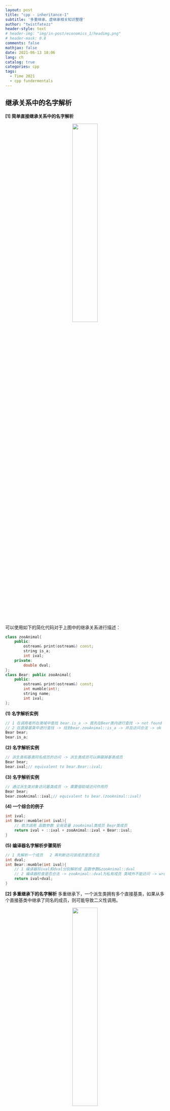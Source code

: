 ```yaml
---
layout: post
title: "cpp - inheritance-1"
subtitle: '多重继承、虚继承相关知识整理'
author: "twistfatezz"
header-style: text
# header-img: "img/in-post/economics_1/headimg.png"
# header-mask: 0.8
comments: false 
mathjax: false 
date: 2021-06-13 18:06
lang: ch 
catalog: true 
categories: cpp 
tags:
  - Time 2021
  - cpp fundermentals
---
```

## 继承关系中的名字解析
**[1] 简单直接继承关系中的名字解析**
<center><img src="/img/in-post/cpp_img/inheritance_2.pdf" width="40%"></center>

可以使用如下的简化代码对于上图中的继承关系进行描述：
```c++
class zooAnimal{
    public:
        ostream& print(ostream&) const;
        string is_a;
        int ival;
    private:
        double dval;
};
class Bear: public zooAnimal{
    public:
        ostream& print(ostream&) const;
        int mumble(int);
        string name;
        int ival;
};
```
**(1) 名字解析实例**
```c++
// 1 在调用者所在类域中查找 bear.is_a -> 首先在Bear类内进行查找 -> not found
// 2 在直接基类中进行查找 -> 找到bear.zooAnimal::is_a -> 并且访问合法 -> ok
Bear bear;
bear.is_a;
``` 
**(2) 名字解析实例**
```c++
// 派生类和基类同名成员的访问 -> 派生类成员可以屏蔽掉基类成员 
Bear bear;
bear.ival;// equivalent to bear.Bear::ival;
```
**(3) 名字解析实例**
```c++
// 通过派生类对象访问基类成员 -> 需要借助域访问作用符 
Bear bear;
bear.zooAnimal::ival;// equivalent to bear.(zooAnimal::ival)
```
**(4) 一个综合的例子**
```c++
int ival;
int Bear::mumble(int ival){
    // 依次调用 函数参数 全局变量 zooAnimal类成员 Bear类成员
    return ival + ::ival + zooAnimal::ival + Bear::ival;
}
```
**(5) 编译器名字解析步骤简析**
```c++
// 1 先解析一个成员   2 再判断访问该成员是否合法 
int dval;
int Bear::mumble(int ival){
    // 1 编译器将ival和dval分别解析成 函数参数&zooAnimal::dval
    // 2 编译器检查是否合法 -> zooAnimal::dval为私有成员 类域外不能访问 -> wrong!
    return ival+dval;
}
```
**[2] 多重继承下的名字解析** 多重继承下，一个派生类拥有多个直接基类，如果从多个直接基类中继承了同名的成员，则可能导致二义性调用。

<center><img src="/img/in-post/cpp_img/inheritance_1.pdf" width="40%"></center>

```c++
class Endangered{
    public:
        ostream& print(ostream&) const;// no.1 可能引起二义性
        void highlight();// no.2 可能引起二义性
};
class zooAnimal{
    public:
        bool onExihibit() const;
    private:
        bool highlight(int zoo_location);// no.2 可能引起二义性
};
class Bear: public zooAnimal{
    public:
        ostream& print(ostream&) const;// no.1 可能引起二义性
        void dance(dance_type) const;
};
class Panda: public Bear, public Endangered{
    public:
        void cuddle() const;
};
```
**(1) 名字解析实例** 多层继承中，名字解析的查找过程对继承列表中的每个继承子树同时进行检查。如果**只**在其中一个继承子树找到了声明，则名字解析完成。
```c++
int main(){
    Panda huanhuan;
    huanhuan.dance(Bear::macarena);// 在Bear/zooAnimal继承子树中找到声明
}
```
**(2)** 如果在多个继承子树中都找到了声明，则表示对这个名字的引用是二义的，会产生一个编译时刻错误。
```c++
int main(){
    Panda huanhuan;
    huanhuan.print(cout);// 二义性的print名字引用 Bear? or Endangered?
}
```
**(3)** 多个继承子树中同名成员产生的二义性的解决：
```c++
// no.1 使用域作用符对调用的名字进行修饰 -> 治标不治本 需要类的用户决定调用
huanhuan.Bear::print(cout);
// no.2 为Panda类定义它的调用路径 -> 治本 无须类的用户决定调用
inline void Panda::highlight(){// (a) 为Panda类指定调用函数
    Endangered::highlight();
}
inline ostream& Panda::print(ostream &os) const{// (b) 指定多个调用函数
    Bear::print(os);
    Endangered::print(os);
    return os;
}
```


## 多重继承
多重继承是派生类继承自多个直接基类，多重继承的派生类继承了所有父类的属性。构造一个派生类的对象将同时构造并初始化它的所有基类的子对象，每个派生类只能初始化其直接基类。

### 大熊猫在动物园中的多重继承关系

<center><img src="/img/in-post/cpp_img/inheritance_1.pdf" width="40%"></center>

上述关系图可以使用伪代码进行描述：
```c++
class Bear: public zooAnimal;
class Panda: public Bear, public Endangered;
```
上述多重继承关系中的对象、子对象包含关系：
```c++
// Bear类子对象包含了zooAnimal类子对象
// Panda对象由Bear类子对象+Endangered类子对象+自身的非静态成员构成
Panda huanhuan;
```
**[ctor调用顺序]** 在构建Panda类对象时，直接基类的构造函数的调用(用于初始化子对象)按照派生表中的顺序进行，不受基类在Panda类构造函数成员初始化表中是否存在以及被列出的顺序的影响：
```c++
class Panda: public Bear, public Endangered;// 派生表
// 虽然Panda构造函数中Bear构造函数不存在 但仍按照Bear() Endangered() 顺序调用
Panda:Panda():Endangered(Endangered environment, Endangered critical){...}
// 虽然初始化表中Endangered类构造函数位于Bear类之前 但仍按照派生表顺序调用
Panda:Panda():Endangered():Bear(){...}
```
**[dtor调用顺序]**  调用Panda类的析构函数用于销毁对象时，各个直接基类的析构函数调用顺序和构造函数调用顺序相反，销毁Panda对象时析构调用顺序为：
```c++
~Panda();// no.1
~Endangered();// no.2
~Bear();// no.3
~zooAnimal();// no.4
```
**[调用两个基类的同名成员导致二义性]** 如果Bear类和Endangered类同时定义了print函数，则下面的代码调用会产生二义性：
```c++
Panda huanhuan;
// wrong! Bear::print(ostream&) or Endangered::print(ostream&)
huanhuan.print(cout);
```

### 多继承对于虚函数的影响
```c++
class Bear: public zooAnimal{
    public:
        virtual ~Bear();
        virtual ostream& print(ostream&) const;
        virtual string is_a() const;// exclusive in Bear
};
class Endangered{
    public:
        virtual ~Endangered();
        virtual ostream& print(ostream&) const;
        virtual void highlight() const;// exclusive in Endangered 
};
class Panda: public Bear, public: Endangered{
    public:
        virtual ~Panda();
        virtual ostream& print(ostream&) const;
        virtual void cuddle();// exclusive in Panda
};
```
**(1)** Panda类对象用于初始化Bear类的指针或引用 -> **(Panda中特有的部分)**以及**(Endangered所有部分)**不能被访问。
```c++
Bear *ptr_b = new Panda;
ptr_b->print(cout);// √ -> Panda::print(ostream&)
ptr_b->is_a();// √ -> call Bear::is_a()
ptr_b->cuddle();// × -> cuddle not part of Bear
ptr_b->highlight();// × -> highlight not part of Bear
delete ptr_b;// √ -> call Panda::~Panda() 
```
**(2)** Panda类对象用于初始化Endangered类的指针或引用 -> **(Panda中特有的部分)**以及**(Bear所有部分)**不能被访问。
```c++
Endangered *ptr_e = new Panda;
ptr_e->print(cout);// √ -> Panda::print(ostream&)
ptr_e->is_a();// × -> 不能访问Bear特有的部分 
ptr_e->cuddle();// × -> 不能访问Panda特有的部分
ptr_e->highlight();// √ -> Endangered::hightlight()
delete ptr_e;// √ -> call Panda::~Panda()
```
**(3)** delete执行调用的函数和new expression调用的构造函数属于同类型，和new expression用来初始化的指针类型无关：
```c++
Bear *ptr = new Panda;
delete ptr_b;// -> Panda::~Panda()
Endangered *ptr = new Panda;
delete ptr_e;// -> Panda::~Panda()
```
析构函数按照声明继承列表的逆向顺序进行依次调用。


## 虚拟继承
### 虚继承的作用
**[1] 单继承模型(模型中每个类只有一个直接基类)** 下图所示的单继承模型提供了最有效、最紧凑的对象表示。在很多场景下，单继承模型能够一定程度上避免二义性。

<center><img src="/img/in-post/cpp_img/inheritance_3.pdf" width="40%"></center>

**[2] 多继承模型(模型中的类拥有多个直接基类)** 下图所示的多继承模型中，熊科和浣熊科同时继承自zooAnimal类，即多继承模型中不同的继承子树拥有交点：这种特殊的多继承模型会产生**存储效率问题**、**访问实例二义性问题**：Panda类包含Bear类以及Raccoon类的子对象，而Bear类和Raccoon又分别包含同一个基类zooAnimal。

<center><img src="/img/in-post/cpp_img/inheritance_4.pdf" width="40%"></center>

按照如下方式对上图中的继承关系进行描述，则：Panda类同时拥有zooAnimal类的两个相同的子对象，从效率上讲存储同一个基类的两个子对象副本浪费了存储区；未经限定的访问zooAnimal类的成员也容易引起错误：不知道访问哪个子对象成员。 
```c++
class Bear: public zooAnimal{...};
class Raccoon: public zooAnimal{...};
class Panda: public Bear, public Raccoon{...};
```
针对上述问题的解决方案是：采用虚拟继承。本质上，虚拟继承提供了一种\<按引用\>的继承机制。在这种机制下，无论该基类在派生层次中出现多少次，只有一个共享的基类子对象被继承。共享的基类称为虚基类(virtual base class)。
```c++
class Bear: public virtual zooAnimal{...};
class Raccoon: public virtual zooAnimal{...};
```
**[尽可能使用虚继承？还是避免使用虚继承？]** 在设计构造类时，由于不知道这个类在后续的继承派生中，是否被不同的继承子树包含多次，那么是否应该尽可能将它设计成虚基类的形式？答案是否定的，将每个可能的类定义成虚基类将会极大的影响程序性能。因此，虚拟继承一般用来保证**当下**的程序继承关系的稳定高效，而不用来考虑**未来**类继承树被后续程序使用的情况。除非万不得已使用虚继承方式解决问题，否则不要滥用它(能不用则不用)。

### 虚继承的声明方式
**[1]** virtual和public关键字的顺序不重要，下面的两条声明等价。
```c++
class Bear: public virtual zooAnimal{...};// 个人喜欢使用这种方式
class Bear: virtual public zooAnimal{...};
```
**[2]** 声明为虚继承，不影响派生类和基类之间的各种类型转换关系：
```c++
extern void dance(const Bear*);
extern void rummage(const Raccoon*);
extern ostream& operator<<(ostream&, const zooAnimal&);
int main(){
    Panda huanhuan;
    dance(&huanhuan);// no.1 √ Panda -> Bear
    rummage(&huanhuan);// no.2 √ Panda -> Raccoon
}
```

### 待完善的大熊猫虚继承类树定义
下面代码用于对大熊猫虚继承类关系模型进行建模：

<center><img src="/img/in-post/cpp_img/inheritance_4.pdf" width="40%"></center>
**[虚基类的定义]**
```c++
#include<iostream>
#include<string>
class zooAnimal;
extern ostream& operator<<(ostream&, const zooAnimal&);
class zooAnimal{
    public:
        // zooAnimal虚基类构造函数声明
        zooAnimal(string name, bool onExhibit, string family_name)
            :_name(name),_onExhibit(onExhibit),_family_name(family_name){}
        virtual ~zooAnimal();
        virtual ostream& print(ostream&) const;
        string name() const{return _name;}
        string family_name() const{return _family_name;}// 
    protected:
        bool _onExhibit;
        string _name;
        string _family_name;
};
```
**[Bear类的定义]**
```c++
class Bear: public virtual zooAnimal{
    public:
        enum DanceType{two_left_feet, macarena, fandango, waltz};
        // Bear类构造函数声明 -> '可能'会调用zooAnimal构造
        Bear(string name, bool onExhibit=true)
            :zooAnimal(name, onExhibit, "Bear"), _dance(two_left_face){}
        virtual ostream& print(ostream&) const;
        void dance(DanceType);// exclusive func memeber
    protected:
        DanceType _dance;// exclusive property
};
```
**[Raccoon类的定义]**
```c++
class Raccoon: public virtual zooAnimal{
    public:
        // Raccoon构造函数声明 -> '可能'会调用zooAnimal构造
        Raccoon(string name, bool onExhibit=true)
            :zooAnimal(name, onExhibit, "Raccoon"), _pettable(false){}
        virtual ostream& print(ostream&) const;
        bool pettable() const{return _pettable;}// exclusive func member
        void pettable(bool petval){_pettable = petval;}// exclusive member
    protected:
        bool _pettable;// exclusive property
};
```
**[Panda类的定义]**
```c++
class Panda: public Bear, public Raccoon, public Endangered{
    public:
        // Panda构造函数声明
        Panda(string name, bool onExhibit=true);
        virtual ostream& print(ostream&) const;
        bool sleeping() const{return _sleeping;}
        void sleeping(bool newval){_sleeping = newval;}
    protected:
        bool _sleeping;// exclusive property
};
```

### 特殊初始化语义 - 最终派生类负责虚基类初始化(改进方案)
**[1] 非虚继承关系中，派生类只能显示初始化其直接基类。采用初始化表的方式属于隐式初始化，因此不能用于非虚继承关系中的基类初始化：**
```c++
class Bear: public zooAnimal{...};// non-virtual inherit
class Raccoon: public zooAnimal{...};// non-virtual inherit
class Panda: public Bear, public Raccoon, public Endangered{
    public:
        // no.1 在Panda初始化表中构造基类中的成员 -> wrong!
        Panda(string name, bool onExhibit=true)
            :_name(name), _onExhibit(onExhibit), _family_name("Panda"){}
        // no.2 在Panda初始化表中调用基类的构造函数 -> wrong!
        Panda(string name, bool onExhibit=true)
            :zooAnimal(name, onExhibit, "Panda"){}
};
```
**[2] 虚继承关系中，只有最终派生类(most derived class)能够进行虚基类的初始化。**具体最终派生类的类型由类对象的声明决定：
```c++
class Bear: public virtual zooAnimal{...};
class Raccoon: public virtual zooAnimal{...};
class Panda: public Bear, public Raccoon, public Endangered{
    public:
        Panda(string name, bool onExhibit=true):
            zooAnimal(name, onExhibit, "Panda"), 
            Bear(name, onExhibit), Raccoon(name, onExhibit), 
            Endangered(Endangered::environment, Endangered::critical), 
            _sleeping(false){}
};
```
上述代码中，类作者默认Panda作为最终派生类，用于初始化继承子树中Bear类和Raccoon类的虚基类zooAnimal。并且此时Bear类和Raccoon类对zooAnimal的构造函数调用不再执行。
```c++
// no.1 Bear是winnie的最终派生类 -> 因此Bear负责虚基类构造函数的调用执行
Bear winnie("pooh");
cout<<winnie.family_name<<endl;// 输出"Bear"
// no.2 Panda是huanhuan的最终派生类 -> 因此Panda负责虚基类构造函数调用执行
Panda huanhuan("pooh");
cout<<huanhuan.family_name<<endl;// 输出"Panda"
```
**[3] 最终派生类是相对的**上面的例子中，Bear类和Raccoon类都被用作中间派生类而不是最终派生类，中间派生类相关的继承子树中虚基类的构造函数被抑制。如果Panda类被其他类继承，则它对zooAnimal的构造函数同样被抑制。

**[4] 在虚继承关系中，为合适的类指定多种类型的构造函数 - 最为灵活的方案**
```c++
class Bear: public virtual zooAnimal{
    public:
        Bear(string name, bool onExhibit=true)
            :zooAnimal(name, onExhibit, "Bear"),
            _dance(two_left_feet){}// no.1 当Bear类作为最终派生类调用的构造函数
    protected:// 限制对Bear类私有成员的访问只能通过Bear类域内or继承类进行
        Bear():dance(two_left_feet){}// no.2 当Bear类作为中间派生类调用的构造函数 
};
class Raccoon: public virtual zooAnimal{...};// similarly
class Panda: public Bear, public Raccoon, public Endagered{...};
// 重新定义Panda构造函数 -> 可以省略构建Bear和Raccoon部分
Panda::Panda(string name, bool onExbihit=true)
    :zooAnimal(name, onExhibit, "Panda"),
    Endagered(Endangered::environment, Endangered::critical),
    _sleeping(false){}
```

### 复杂继承关系中ctor和dtor调用顺序
**[1] 含有虚基类的继承树中构造函数调用顺序** 考虑如下图所示的继承关系树：

<center><img src="/img/in-post/cpp_img/inheritance_5.pdf" width="50%"></center>

描述继承关系树的代码如下：
```c++
class Character{...};
class BookCharacter: public Character{...};
class toyAnimal{...};
class TeddyBear:public BookCharacter,public Bear,public virtual toyAnimal{};
```
虚基类查找顺序：**(1)** 编译器按照直接基类在声明中的顺序，检查虚基类的出现情况：首先检查Character类，然后是Bear类，最后是toyAnimal类。**(2)** 在每个继承子树中，按照深度优先的逆序进行检查(根节点-\>叶子节点)：对于BookCharacter子树，先检查Character类，再检查BookCharacter类；对于Bear子树，先检查zooAnimal类，再检查Bear类。<br>
因此TeddyBear类的虚基类构造函数调用顺序是：zooAnimal，toyAnimal。一旦调用了虚基类构造函数，非虚基类构造函数按照声明的顺序被调用：BookCharacter，Bear。其中BookCharacter按照普通多重继承顺序调用：先调用基类Character再调用BookCharacter(多重继承参考本文后续部分进行了解)。

```c++
TeddyBear naonao;// 给定声明 调用的基类构造函数顺序如下 ->
zooAnimal();// no.1 Bear虚基类
toyAnimal();// no.2 直接虚基类
Character();// no.3 BookCharacter非虚基类 
BookCharacter();// no.4 直接非虚基类
Bear();// no.5 直接非虚基类
TeddyBear();// no.6 声明的最终派生类 
```
关于上述声明的析构函数调用顺序：只需分析构造函数的调用顺序，编译器保证析构函数调用的顺序和构造函数调用的顺序相反。

### 复杂继承关系中类成员的可见性(visibility) 
考虑如下的继承树关系：

<center><img src="/img/in-post/cpp_img/inheritance_4.pdf" width="50%"></center>

使用graphviz展示类继承模型图的细节如下。并为Bear类添加一个onExhibit函数，使其覆盖从虚基类zooAnimal继承的onExhibit函数:

<center><img src="/img/in-post/cpp_img/inheritance_6.pdf" width="100%"></center>

现在，当我们进行如下的调用时：
```c++
// no.1 Bear类自己定义了onExhibit() -> 优先使用自己的onExhibit函数
Bear winnie("a lover of honey");
winnie.onExhibit();// 调用的是: Bear::onExhibit()函数
// no.2 Raccoon类没有为自己定义onExhibit() -> 默认使用zooAnimal继承的onExhibit函数
Raccoon meeko("a lover of all foods");
meeko.onExhibit();// 调用的是: zooAminal::onExhibit()函数
```
事实上，Panda类从上述图中定义的继承树中继承的成员可以分成如下几类：**(1)** zooAnimal虚基类成员：name(),family_name()，它们没有被Bear和Raccoon改写。**(2)** 继承自中间基类Raccoon的zooAnimal虚基类定义的成员onExhibit；以及继承自经过Bear改写的成员onExhibit。**(3)** 继承自zooAnimal，但是分别被Bear和Raccoon特化的成员定义(print)。用图形表示三个种类关系如下：

<center><img src="/img/in-post/cpp_img/inheritance_7.pdf" width="60%"></center>

```c++
Panda huanhuan("a lover of bamboo");
// no.1 非虚继承下 产生二义性 Bear::onExhibit? or Raccoon::onExhibit?
// no.2 虚继承下 无二义性 调用Bear::onExhibit not Raccoon::onExhibit
//      原因: Raccoon直接继承虚基类成员 调用优先级小于 Bear类特化的虚基类成员
huanhuan.onExhibit();
// no.3 如果Raccoon也特化了onExhibit成员 则上面调用是二义的 需要用类域操作符进行限定
bool Panda::onExhibit(){// 为Panda类特化onExhibit函数 解决二义性调用问题
    return Bear::onExhibit() && Raccoon::onExhibit() && !_sleeping;
}
```

## Reference
> cpp primer 3rd chapter 18.2 18.4 18.5  <br>

> 1 当使用inline数学公式且公式经过GFM排版之后都在同一行 使用`$...$`符号<br>
> 2 当希望数学公式单独成行或者经过GFM排版之后占用多行 应当使用`$$...$$`符号<br>
> 3 对于表示条件概率 需要表示竖线的时候`|` 应当使用`\mid` 而不是直接在键盘上打出`|` => 容易被编辑器认为是一个md制表符<br>
> 4 在md引入图片的时候 不要使用`<center>`和`</center>` 在这篇文档的编辑过程中vscode的preview插件在使用了上述符号之后 导致下一段的数学公式预览显示不正常<br>
> 5 使用md的时候 单独的两段文字上下需要空出一行<br>
> 6 想要强制换行的时候 需要使用`<br>`而不是`<enter>`<br>
> 7 特殊字符如果想要避免和md解析关键字冲突 应当使用``将关键字包含在内 <br>
> 8 `<center><img src="/img/in-post/economics_4/xxx.png" width="60%"></center>` <br>
> 9 使用html设置图片文字环绕方式: <br>
    `<div>` <br>
        `<img src="/img_path" align="left" width="40%" hspace="" vspace=""/>` <br>
        `<p>paragraph1 around the picture</p>` <br>
        `<p>paragraph2 around the picture</p>` <br>
        `<p>paragraph3 around the picture</p>` <br>
    `</div>` <br>
